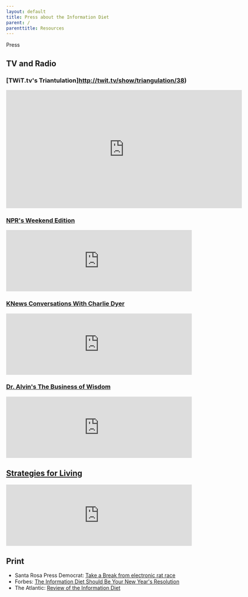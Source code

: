 ```yaml
---
layout: default
title: Press about the Information Diet
parent: /
parenttitle: Resources
---
```

<span class="head">Press</span>

## TV and Radio
### [TWiT.tv's Triantulation]http://twit.tv/show/triangulation/38)
<iframe src="http://twit.tv/embed/10561" width="640" height="320" scrolling="no" marginwidth="0" marginheight="0" hspace="0" align="middle" frameborder="0"></iframe>

### [NPR's Weekend Edition](http://www.npr.org/2012/01/14/145101748/is-it-time-for-you-to-go-on-an-information-diet)
<iframe width="100%" height="166" scrolling="no" frameborder="no" src="http://w.soundcloud.com/player/?url=http%3A%2F%2Fapi.soundcloud.com%2Ftracks%2F34596603&show_artwork=true"></iframe>

### [KNews Conversations With Charlie Dyer](http://podcasts.sixradiosites.com/knews/audio/kc011912.mp3)
<iframe width="100%" height="166" scrolling="no" frameborder="no" src="http://w.soundcloud.com/player/?url=http%3A%2F%2Fapi.soundcloud.com%2Ftracks%2F34599236&show_artwork=true"></iframe>

### [Dr. Alvin's The Business of Wisdom](http://dralvin.com)
<iframe width="100%" height="166" scrolling="no" frameborder="no" src="http://w.soundcloud.com/player/?url=http%3A%2F%2Fapi.soundcloud.com%2Ftracks%2F34599008&show_artwork=true"></iframe>

## [Strategies for Living](http://strategiesforliving.com)
<iframe width="100%" height="166" scrolling="no" frameborder="no" src="http://w.soundcloud.com/player/?url=http%3A%2F%2Fapi.soundcloud.com%2Ftracks%2F34599665&show_artwork=true"></iframe>

## Print
* Santa Rosa Press Democrat: [Take a Break from electronic rat race](http://www.pressdemocrat.com/article/20120115/LIFESTYLE/120119818)
* Forbes: [The Information Diet Should Be Your New Year's Resolution](http://www.forbes.com/sites/bruceupbin/2011/12/22/the-information-diet-resolved-for-2012/)
* The Atlantic: [Review of the Information Diet](http://www.theatlantic.com/health/archive/2012/01/a-healthy-information-diet-the-case-for-conscious-consumption/251634/)


